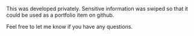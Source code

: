 This was developed privately. Sensitive information was swiped so that it could be used as a portfolio item on github.

Feel free to let me know if you have any questions.